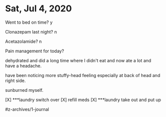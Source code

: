 # Sat, Jul 4, 2020
Went to bed on time? y

Clonazepam last night? n

Acetazolamide? n

Pain management for today? 

dehydrated and did a long time where I didn't eat and now ate a lot and have a headache. 

have been noticing more stuffy-head feeling especially at back of head and right side. 

sunburned myself.


[X] ***laundry switch over
[X] refill meds
[X] ***laundry take out and put up

#z-archives/1-journal
